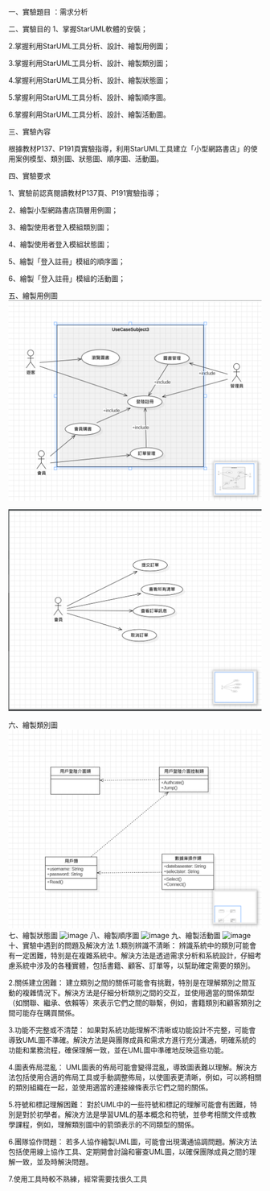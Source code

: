 一、實驗題目 ：需求分析

二、實驗目的
1、掌握StarUML軟體的安裝；

2.掌握利用StarUML工具分析、設計、繪製用例圖；

3.掌握利用StarUML工具分析、設計、繪製類別圖；

4.掌握利用StarUML工具分析、設計、繪製狀態圖；

5.掌握利用StarUML工具分析、設計、繪製順序圖。

6.掌握利用StarUML工具分析、設計、繪製活動圖。

三、實驗內容

根據教材P137、P191頁實驗指導，利用StarUML工具建立「小型網路書店」的使用案例模型、類別圖、狀態圖、順序圖、活動圖。

四、實驗要求

1、實驗前認真閱讀教材P137頁、P191實驗指導；

2、繪製小型網路書店頂層用例圖；

3、繪製使用者登入模組類別圖；

4、繪製使用者登入模組狀態圖；

5、繪製「登入註冊」模組的順序圖；

6、繪製「登入註冊」模組的活動圖；

五、繪製用例圖
![image](https://github.com/blue99999/staruml/blob/main/star%20uml%201.png)

![image](https://github.com/blue99999/staruml/blob/main/%E8%9E%A2%E5%B9%95%E6%93%B7%E5%8F%96%E7%95%AB%E9%9D%A2%202024-11-03%20122848.png)

六、繪製類別圖
![image](https://github.com/blue99999/staruml/blob/main/%E8%9E%A2%E5%B9%95%E6%93%B7%E5%8F%96%E7%95%AB%E9%9D%A2%202024-11-03%20124611.png)
七、繪製狀態圖
![image]()
八、繪製順序圖
![image]()
九、繪製活動圖
![image]()
十、實驗中遇到的問題及解決方法 1.類別辨識不清晰： 辨識系統中的類別可能會有一定困難，特別是在複雜系統中。解決方法是透過需求分析和系統設計，仔細考慮系統中涉及的各種實體，包括書籍、顧客、訂單等，以幫助確定需要的類別。

2.關係建立困難： 建立類別之間的關係可能​​會有挑戰，特別是在理解類別之間互動的複雜情況下。解決方法是仔細分析類別之間的交互，並使用適當的關係類型（如關聯、繼承、依賴等）來表示它們之間的聯繫，例如，書籍類別和顧客類別之間可能存在購買關係。

3.功能不完整或不清楚： 如果對系統功能理解不清晰或功能設計不完整，可能會導致UML圖不準確。解決方法是與團隊成員和需求方進行充分溝通，明確系統的功能和業務流程，確保理解一致，並在UML圖中準確地反映這些功能。

4.圖表佈局混亂： UML圖表的佈局可能會變得混亂，導致圖表難以理解。解決方法包括使用合適的佈局工具或手動調整佈局，以使圖表更清晰，例如，可以將相關的類別組織在一起，並使用適當的連接線條表示它們之間的關係。

5.符號和標記理解困難： 對於UML中的一些符號和標記的理解可能會有困難，特別是對於初學者。解決方法是學習UML的基本概念和符號，並參考相關文件或教學課程，例如，理解類別圖中的箭頭表示的不同類型的關係。

6.團隊協作問題： 若多人協作繪製UML圖，可能會出現溝通協調問題。解決方法包括使用線上協作工具、定期開會討論和審查UML圖，以確保團隊成員之間的理解一致，並及時解決問題。

7.使用工具時較不熟練，經常需要找很久工具

